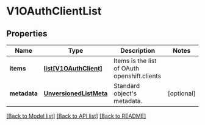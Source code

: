 # V1OAuthClientList

## Properties
Name | Type | Description | Notes
------------ | ------------- | ------------- | -------------
**items** | [**list[V1OAuthClient]**](V1OAuthClient.md) | Items is the list of OAuth openshift.clients | 
**metadata** | [**UnversionedListMeta**](UnversionedListMeta.md) | Standard object&#39;s metadata. | [optional] 

[[Back to Model list]](../README.md#documentation-for-models) [[Back to API list]](../README.md#documentation-for-api-endpoints) [[Back to README]](../README.md)


